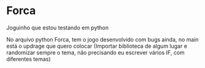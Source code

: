 # Forca
Joguinho que estou testando em python

No arquivo python Forca, tem o jogo desenvolvido com bugs ainda, no main está o updrage que quero colocar (Importar biblioteca de algum lugar e randomizar sempre o tema, não precisando eu escrever vários IF, com diferentes temas)
